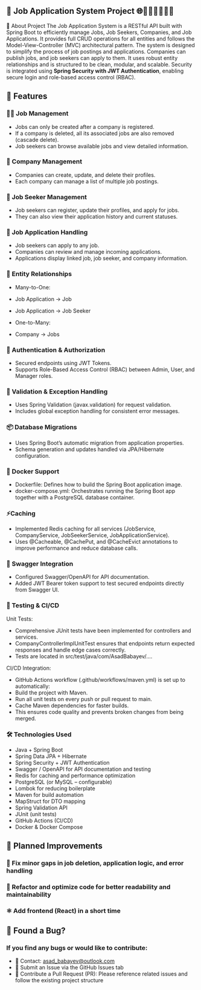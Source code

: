 ## 💼 Job Application System Project 🌐📄🏢🧑‍💼👩‍💻

📝 About Project The Job Application System is a RESTful API built with Spring Boot to efficiently manage Jobs, Job Seekers, Companies, and Job Applications. It provides full CRUD operations for all entities and follows the Model-View-Controller (MVC) architectural pattern.
The system is designed to simplify the process of job postings and applications. Companies can publish jobs, and job seekers can apply to them. It uses robust entity relationships and is structured to be clean, modular, and scalable. 
Security is integrated using **Spring Security with JWT Authentication**, enabling secure login and role-based access control (RBAC).

## 🚀 Features

### 🧑‍💼 Job Management
- Jobs can only be created after a company is registered.
- If a company is deleted, all its associated jobs are also removed (cascade delete).
- Job seekers can browse available jobs and view detailed information.


### 🏢 Company Management
- Companies can create, update, and delete their profiles.
- Each company can manage a list of multiple job postings.


### 👤 Job Seeker Management
- Job seekers can register, update their profiles, and apply for jobs.
- They can also view their application history and current statuses.


### 📄 Job Application Handling
- Job seekers can apply to any job.
- Companies can review and manage incoming applications.
- Applications display linked job, job seeker, and company information.


### 🔁 Entity Relationships
- Many-to-One:
- Job Application → Job
- Job Application → Job Seeker

- One-to-Many:
- Company → Jobs

### 🔐 Authentication & Authorization
- Secured endpoints using JWT Tokens.
- Supports Role-Based Access Control (RBAC) between Admin, User, and Manager roles.


### 🧪 Validation & Exception Handling
- Uses Spring Validation (javax.validation) for request validation.
- Includes global exception handling for consistent error messages.


### 📦 Database Migrations
- Uses Spring Boot’s automatic migration from application properties.
- Schema generation and updates handled via JPA/Hibernate configuration.

### 🐳 Docker Support
- Dockerfile: Defines how to build the Spring Boot application image.
- docker-compose.yml: Orchestrates running the Spring Boot app together with a PostgreSQL database container.

### ⚡Caching
- Implemented Redis caching for all services (JobService, CompanyService, JobSeekerService, JobApplicationService).
- Uses @Cacheable, @CachePut, and @CacheEvict annotations to improve performance and reduce database calls.

### 📄 Swagger Integration
- Configured Swagger/OpenAPI for API documentation.
- Added JWT Bearer token support to test secured endpoints directly from Swagger UI.

### 🧪 Testing & CI/CD

Unit Tests:

- Comprehensive JUnit tests have been implemented for controllers and services.
- CompanyControllerImplUnitTest ensures that endpoints return expected responses and handle edge cases correctly.
- Tests are located in src/test/java/com/AsadBabayev/....

CI/CD Integration:

- GitHub Actions workflow (.github/workflows/maven.yml) is set up to automatically:
- Build the project with Maven.
- Run all unit tests on every push or pull request to main.
- Cache Maven dependencies for faster builds.
- This ensures code quality and prevents broken changes from being merged.



### 🛠️ Technologies Used

- Java + Spring Boot
- Spring Data JPA + Hibernate
- Spring Security + JWT Authentication
- Swagger / OpenAPI for API documentation and testing
- Redis for caching and performance optimization
- PostgreSQL (or MySQL – configurable)
- Lombok for reducing boilerplate
- Maven for build automation
- MapStruct for DTO mapping
- Spring Validation API
- JUnit (unit tests)
- GitHub Actions (CI/CD)
- Docker & Docker Compose



## 🔧 Planned Improvements
### 🐞 Fix minor gaps in job deletion, application logic, and error handling
### 🧹 Refactor and optimize code for better readability and maintainability
### ⚛️ Add frontend (React) in a short time


## 🐛 Found a Bug?
### If you find any bugs or would like to contribute:

- 📧 Contact: asad_babayev@outlook.com
- 📌 Submit an Issue via the GitHub Issues tab
- 🔄 Contribute a Pull Request (PR): Please reference related issues and follow the existing project structure
